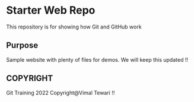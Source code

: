 # Starter Web Repo

This repository is for showing how Git and GitHub work

## Purpose

Sample website with plenty of files for demos. We will keep this updated !!

## COPYRIGHT
Git Training 2022 Copyright@Vimal Tewari !!
